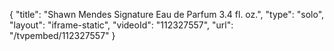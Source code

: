 {
    "title": "Shawn Mendes Signature Eau de Parfum 3.4 fl. oz.",
    "type": "solo",
    "layout": "iframe-static",
    "videoId": "112327557",
    "url": "\/tvpembed\/112327557"
}